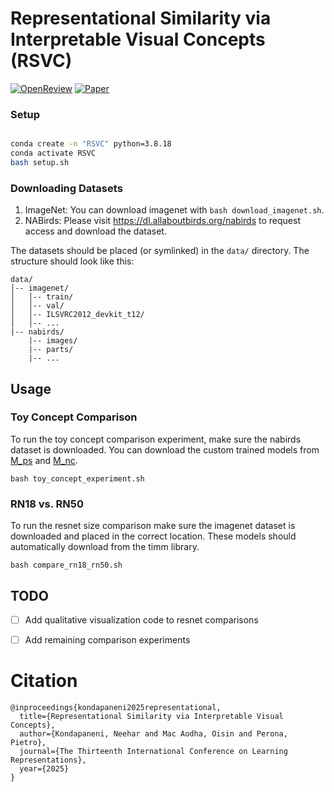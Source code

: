 # Representational Similarity via Interpretable Visual Concepts (RSVC)

[![OpenReview](https://img.shields.io/badge/OpenReview-a61717)](https://openreview.net/forum?id=ih3BJmIZbC)
[![Paper](https://img.shields.io/badge/arXiv-PDF-b31b1b)]([https://arxiv.org/abs/2310.00031](https://arxiv.org/pdf/2503.15699))

### Setup
```sh

conda create -n "RSVC" python=3.8.18
conda activate RSVC
bash setup.sh

```

### Downloading Datasets
1) ImageNet: You can download imagenet with ```bash download_imagenet.sh```.
2) NABirds: Please visit https://dl.allaboutbirds.org/nabirds to request access and download the dataset.

The datasets should be placed (or symlinked) in the `data/` directory.
The structure should look like this:
```
data/
│-- imagenet/
│   │-- train/
│   │-- val/
│   │-- ILSVRC2012_devkit_t12/
│   │-- ...
|-- nabirds/
    |-- images/
    |-- parts/
    |-- ...
```

## Usage
### Toy Concept Comparison
To run the toy concept comparison experiment, make sure the nabirds dataset is downloaded.
You can download the custom trained models from [M_ps](https://drive.google.com/drive/folders/1oG6uHMPahBYVc-AtqVYSZyWAvq8u74zw?usp=drive_link) and
[M_nc](https://drive.google.com/drive/folders/1LPXUh_Q3J9CCAg__o-T3RAcoVAAQ8ZRe?usp=drive_link).

```bash toy_concept_experiment.sh```

### RN18 vs. RN50
To run the resnet size comparison make sure the imagenet dataset is downloaded and placed in the correct location.
These models should automatically download from the timm library.

```bash compare_rn18_rn50.sh```

## TODO
- [ ] Add qualitative visualization code to resnet comparisons
- [ ] Add remaining comparison experiments


# Citation
```
@inproceedings{kondapaneni2025representational,
  title={Representational Similarity via Interpretable Visual Concepts},
  author={Kondapaneni, Neehar and Mac Aodha, Oisin and Perona, Pietro},
  journal={The Thirteenth International Conference on Learning Representations},
  year={2025}
}
```

